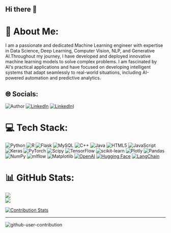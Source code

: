 ## Hi there 👋

<!--
**niharraju4/niharraju4** is a ✨ _special_ ✨ repository because its `README.md` (this file) appears on your GitHub profile.

Here are some ideas to get you started:

- 🔭 I’m currently working on ...
- 🌱 I’m currently learning ...
- 👯 I’m looking to collaborate on ...
- 🤔 I’m looking for help with ...
- 💬 Ask me about ...
- 📫 How to reach me: ...
- 😄 Pronouns: ...
- ⚡ Fun fact: ...
-->

# 💫 About Me:
I am a passionate and dedicated Machine Learning engineer with expertise in Data Science, Deep Learning, Computer Vision, NLP, and Generative AI.Throughout my journey, I have developed and deployed innovative machine learning models to solve complex problems. I am fascinated by AI's practical applications and have focused on developing intelligent systems that adapt seamlessly to real-world situations, including AI-powered automation and predictive analytics.


## 🌐 Socials:
![Author](https://img.shields.io/badge/Author-Nihar%20Muniraju-blue) [![LinkedIn](https://img.shields.io/badge/LinkedIn-%230077B5.svg?logo=linkedin&logoColor=white)](https://in.linkedin.com/in/nihar-muniraju-a02132ba) [![LinkedIn](https://img.shields.io/badge/LinkedIn-%230077B5.svg?logo=linkedin&logoColor=white)](https://www.kaggle.com/niharraju4)) 

# 💻 Tech Stack:
![Python](https://img.shields.io/badge/python-3670A0?style=for-the-badge&logo=python&logoColor=ffdd54) ![R](https://img.shields.io/badge/r-%23276DC3.svg?style=for-the-badge&logo=r&logoColor=white) ![Flask](https://img.shields.io/badge/flask-%23000.svg?style=for-the-badge&logo=flask&logoColor=white) ![MySQL](https://img.shields.io/badge/mysql-4479A1.svg?style=for-the-badge&logo=mysql&logoColor=white) ![C++](https://img.shields.io/badge/c++-%2300599C.svg?style=for-the-badge&logo=c%2B%2B&logoColor=white) ![Java](https://img.shields.io/badge/java-%23ED8B00.svg?style=for-the-badge&logo=openjdk&logoColor=white) ![HTML5](https://img.shields.io/badge/html5-%23E34F26.svg?style=for-the-badge&logo=html5&logoColor=white) ![JavaScript](https://img.shields.io/badge/javascript-%23323330.svg?style=for-the-badge&logo=javascript&logoColor=%23F7DF1E) ![Keras](https://img.shields.io/badge/Keras-%23D00000.svg?style=for-the-badge&logo=Keras&logoColor=white) ![PyTorch](https://img.shields.io/badge/PyTorch-%23EE4C2C.svg?style=for-the-badge&logo=PyTorch&logoColor=white) ![Scipy](https://img.shields.io/badge/SciPy-%230C55A5.svg?style=for-the-badge&logo=scipy&logoColor=%white) ![TensorFlow](https://img.shields.io/badge/TensorFlow-%23FF6F00.svg?style=for-the-badge&logo=TensorFlow&logoColor=white) ![scikit-learn](https://img.shields.io/badge/scikit--learn-%23F7931E.svg?style=for-the-badge&logo=scikit-learn&logoColor=white) ![Plotly](https://img.shields.io/badge/Plotly-%233F4F75.svg?style=for-the-badge&logo=plotly&logoColor=white) ![Pandas](https://img.shields.io/badge/pandas-%23150458.svg?style=for-the-badge&logo=pandas&logoColor=white) ![NumPy](https://img.shields.io/badge/numpy-%23013243.svg?style=for-the-badge&logo=numpy&logoColor=white) ![mlflow](https://img.shields.io/badge/mlflow-%23d9ead3.svg?style=for-the-badge&logo=numpy&logoColor=blue) ![Matplotlib](https://img.shields.io/badge/Matplotlib-%23ffffff.svg?style=for-the-badge&logo=Matplotlib&logoColor=black) [![OpenAI](https://img.shields.io/badge/OpenAI-API-blue?logo=openai&style=for-the-badge)](https://openai.com/) [![Hugging Face](https://img.shields.io/badge/Hugging%20Face-Transformers-yellow?logo=huggingface&style=for-the-badge)](https://huggingface.co/) [![LangChain](https://img.shields.io/badge/LangChain-Libraries-orange?logo=langchain&style=for-the-badge)](https://www.langchain.com/)




# 📊 GitHub Stats:
![](https://github-readme-streak-stats.herokuapp.com/?user=niharraju4&theme=gotham&hide_border=false)<br/>
![](https://github-readme-stats.vercel.app/api/top-langs/?username=niharraju4&theme=gotham&hide_border=false&include_all_commits=false&count_private=false&layout=compact)






[![Contribution Stats](https://github-contribution-stats.vercel.app/api/?username=niharraju4)](https://github.com/niharraju4/github-contribution-stats/)




---


![github-user-contribution](https://github.com/user-attachments/assets/6ddc5fa1-0405-4421-94d1-36146e81a18b)
